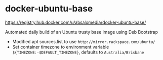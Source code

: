 # docker-ubuntu-base

https://registry.hub.docker.com/u/absalomedia/docker-ubuntu-base/

Automated daily build of an Ubuntu trusty base image using Deb Bootstrap

- Modified apt sources.list to use `http://mirror.rackspace.com/ubuntu/`
- Set container timezone to environment variable `${TIMEZONE:-$DEFAULT_TIMEZONE}`, defaults to `Australia/Brisbane`
